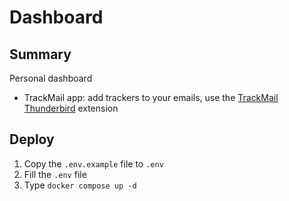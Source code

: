 # Dashboard

## Summary

Personal dashboard
- TrackMail app: add trackers to your emails, use the [TrackMail Thunderbird](https://github.com/AntoninHuaut/Dashboard-TrackMailExt) extension

## Deploy

1. Copy the `.env.example` file to `.env`  
2. Fill the `.env` file  
3. Type `docker compose up -d`